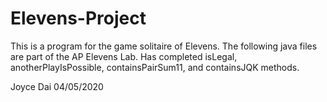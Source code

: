 # Elevens-Project
This is a program for the game solitaire of Elevens.
The following java files are part of the AP Elevens Lab.
Has completed isLegal, anotherPlayIsPossible, containsPairSum11, and containsJQK methods.

Joyce Dai
04/05/2020
